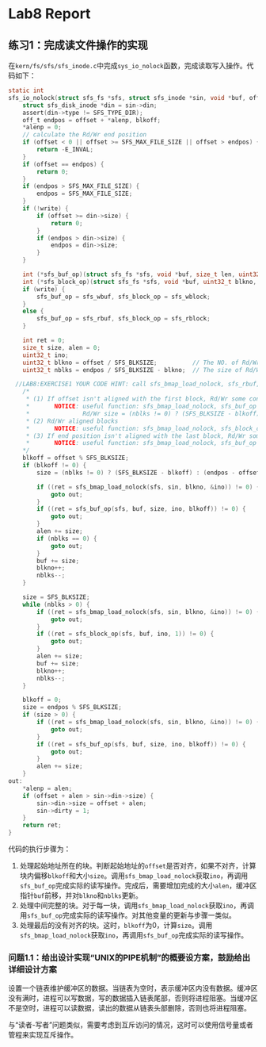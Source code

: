 # Lab8 Report

## 练习1：完成读文件操作的实现

在`kern/fs/sfs/sfs_inode.c`中完成`sys_io_nolock`函数，完成读取写入操作。代码如下：

```c
static int
sfs_io_nolock(struct sfs_fs *sfs, struct sfs_inode *sin, void *buf, off_t offset, size_t *alenp, bool write) {
    struct sfs_disk_inode *din = sin->din;
    assert(din->type != SFS_TYPE_DIR);
    off_t endpos = offset + *alenp, blkoff;
    *alenp = 0;
	// calculate the Rd/Wr end position
    if (offset < 0 || offset >= SFS_MAX_FILE_SIZE || offset > endpos) {
        return -E_INVAL;
    }
    if (offset == endpos) {
        return 0;
    }
    if (endpos > SFS_MAX_FILE_SIZE) {
        endpos = SFS_MAX_FILE_SIZE;
    }
    if (!write) {
        if (offset >= din->size) {
            return 0;
        }
        if (endpos > din->size) {
            endpos = din->size;
        }
    }

    int (*sfs_buf_op)(struct sfs_fs *sfs, void *buf, size_t len, uint32_t blkno, off_t offset);
    int (*sfs_block_op)(struct sfs_fs *sfs, void *buf, uint32_t blkno, uint32_t nblks);
    if (write) {
        sfs_buf_op = sfs_wbuf, sfs_block_op = sfs_wblock;
    }
    else {
        sfs_buf_op = sfs_rbuf, sfs_block_op = sfs_rblock;
    }

    int ret = 0;
    size_t size, alen = 0;
    uint32_t ino;
    uint32_t blkno = offset / SFS_BLKSIZE;          // The NO. of Rd/Wr begin block
    uint32_t nblks = endpos / SFS_BLKSIZE - blkno;  // The size of Rd/Wr blocks

  //LAB8:EXERCISE1 YOUR CODE HINT: call sfs_bmap_load_nolock, sfs_rbuf, sfs_rblock,etc. read different kind of blocks in file
	/*
	 * (1) If offset isn't aligned with the first block, Rd/Wr some content from offset to the end of the first block
	 *       NOTICE: useful function: sfs_bmap_load_nolock, sfs_buf_op
	 *               Rd/Wr size = (nblks != 0) ? (SFS_BLKSIZE - blkoff) : (endpos - offset)
	 * (2) Rd/Wr aligned blocks 
	 *       NOTICE: useful function: sfs_bmap_load_nolock, sfs_block_op
     * (3) If end position isn't aligned with the last block, Rd/Wr some content from begin to the (endpos % SFS_BLKSIZE) of the last block
	 *       NOTICE: useful function: sfs_bmap_load_nolock, sfs_buf_op	
	*/
    blkoff = offset % SFS_BLKSIZE;
    if (blkoff != 0) {
        size = (nblks != 0) ? (SFS_BLKSIZE - blkoff) : (endpos - offset);

        if ((ret = sfs_bmap_load_nolock(sfs, sin, blkno, &ino)) != 0) {
            goto out;
        }
        if ((ret = sfs_buf_op(sfs, buf, size, ino, blkoff)) != 0) {
            goto out;
        }
        alen += size;
        if (nblks == 0) {
            goto out;
        }
        buf += size;
        blkno++;
        nblks--;
    }

    size = SFS_BLKSIZE;
    while (nblks > 0) {
        if ((ret = sfs_bmap_load_nolock(sfs, sin, blkno, &ino)) != 0) {
            goto out;
        }
        if ((ret = sfs_block_op(sfs, buf, ino, 1)) != 0) {
            goto out;
        }
        alen += size;
        buf += size;
        blkno++;
        nblks--;
    }

    blkoff = 0;
    size = endpos % SFS_BLKSIZE;
    if (size > 0) {
        if ((ret = sfs_bmap_load_nolock(sfs, sin, blkno, &ino)) != 0) {
            goto out;
        }
        if ((ret = sfs_buf_op(sfs, buf, size, ino, blkoff)) != 0) {
            goto out;
        }
        alen += size;
    }
out:
    *alenp = alen;
    if (offset + alen > sin->din->size) {
        sin->din->size = offset + alen;
        sin->dirty = 1;
    }
    return ret;
}
```

代码的执行步骤为：

1. 处理起始地址所在的块。判断起始地址的`offset`是否对齐，如果不对齐，计算块内偏移`blkoff`和大小`size`。调用`sfs_bmap_load_nolock`获取`ino`，再调用`sfs_buf_op`完成实际的读写操作。完成后，需要增加完成的大小`alen`，缓冲区指针`buf`前移，并对`blkno`和`nblks`更新。
2. 处理中间完整的块。对于每一块，调用`sfs_bmap_load_nolock`获取`ino`，再调用`sfs_buf_op`完成实际的读写操作。对其他变量的更新与步骤一类似。
3. 处理最后的没有对齐的块。这时，`blkoff`为0，计算`size`。调用`sfs_bmap_load_nolock`获取`ino`，再调用`sfs_buf_op`完成实际的读写操作。


### 问题1.1：给出设计实现“UNIX的PIPE机制”的概要设方案，鼓励给出详细设计方案

设置一个链表维护缓冲区的数据。当链表为空时，表示缓冲区内没有数据。缓冲区没有满时，进程可以写数据，写的数据插入链表尾部，否则将进程阻塞。当缓冲区不是空时，进程可以读数据，读出的数据从链表头部删除，否则也将进程阻塞。

与“读者-写者”问题类似，需要考虑到互斥访问的情况，这时可以使用信号量或者管程来实现互斥操作。









    


